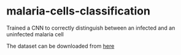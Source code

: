 # malaria-cells-classification
Trained a CNN to correctly distinguish between an infected and an uninfected malaria cell

The dataset can be downloaded from [here](https://ceb.nlm.nih.gov/repositories/malaria-datasets/) 
